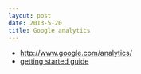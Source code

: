 ```yaml
---
layout: post
date: 2013-5-20
title: Google analytics
---
```

- <http://www.google.com/analytics/>
- [getting started guide](https://support.google.com/analytics/answer/1008015?hl=en&topic=1726909&ctx=topic)

